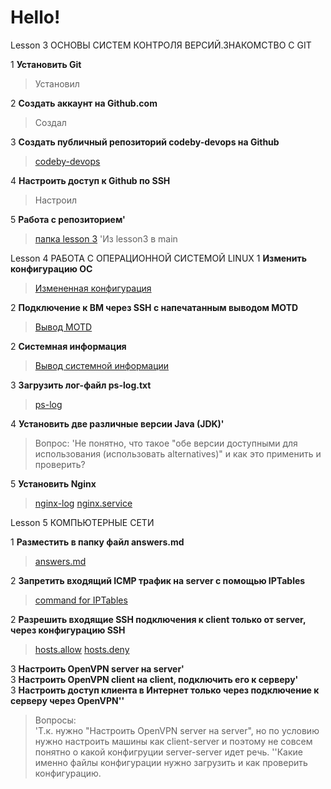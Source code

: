 # Hello!

Lesson 3
ОСНОВЫ СИСТЕМ КОНТРОЛЯ ВЕРСИЙ.ЗНАКОМСТВО С GIT

1 **Установить Git**
> Установил

2 **Создать аккаунт на Github.com**
> Создал

3 **Создать публичный репозиторий codeby-devops на Github**
> [codeby-devops](https://github.com/isnet7788/codeby-devops/)

4 **Настроить доступ к Github по SSH**
> Настроил

5 **Работа с репозиторием'**
> [папка lesson 3](https://github.com/isnet7788/codeby-devops/tree/main/lesson3)
'Из lesson3 в main

Lesson 4
РАБОТА С ОПЕРАЦИОННОЙ СИСТЕМОЙ LINUX
1 **Изменить конфигурацию ОС**
> [Измененная конфигурация](https://github.com/isnet7788/codeby-devops/blob/main/lesson4/1_tsk)

2 **Подключение к ВМ через SSH с напечатанным выводом MOTD**
> [Вывод MOTD](https://github.com/isnet7788/codeby-devops/blob/main/lesson4/2_tsk)

2 **Системная информация**
> [Вывод системной информации](https://github.com/isnet7788/codeby-devops/blob/main/lesson4/2_tsk)

3 **Загрузить лог-файл ps-log.txt**
> [ps-log](https://github.com/isnet7788/codeby-devops/blob/main/lesson4/ps-log.txt)

4 **Установить две различные версии Java (JDK)'**
>  Вопрос: 'Не понятно, что такое "обе версии доступными для использования (использовать alternatives)" и как это применить и проверить?

5 **Установить Nginx**
> [nginx-log](https://github.com/isnet7788/codeby-devops/blob/main/lesson4/nginx-log.txt)
> [nginx.service](https://github.com/isnet7788/codeby-devops/blob/main/lesson4/nginx.service)

Lesson 5
КОМПЬЮТЕРНЫЕ СЕТИ

1 **Разместить в папку файл answers.md**
> [answers.md](https://github.com/isnet7788/codeby-devops/blob/main/lesson5/answers.md)

2 **Запретить входящий ICMP трафик на server с помощью IPTables**
> [command for IPTables](https://github.com/isnet7788/codeby-devops/blob/main/lesson5/2_ip_tables)

2 **Разрешить входящие SSH подключения к client только от server, через конфигурацию SSH**
> [hosts.allow](https://github.com/isnet7788/codeby-devops/blob/main/lesson5/2_hosts.allow)
> [hosts.deny](https://github.com/isnet7788/codeby-devops/blob/main/lesson5/2_hosts.deny)

3 **Настроить OpenVPN server на server'**  
3 **Настроить OpenVPN client на client, подключить его к серверу'**  
3 **Настроить доступ клиента в Интернет только через подключение к серверу через OpenVPN''**  
> Вопросы:  
> 'Т.к. нужно "Настроить OpenVPN server на server", но по условию нужно настроить машины как client-server и поэтому не совсем понятно о какой конфигруции server-server идет речь.
> ''Какие именно файлы конфигурации нужно загрузить и как проверить конфигурацию.

